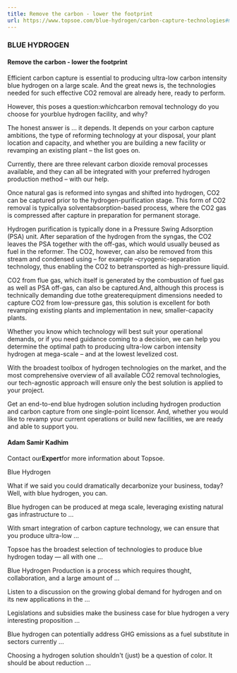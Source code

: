```yaml
---
title: Remove the carbon - lower the footprint
url: https://www.topsoe.com/blue-hydrogen/carbon-capture-technologies#main-content
---
```


### BLUE HYDROGEN

#### Remove the carbon - lower the footprint

Efficient carbon capture is essential to producing ultra-low carbon intensity blue hydrogen on a large scale. And the great news is, the technologies needed for such effective CO2 removal are already here, ready to perform.

However, this poses a question:*which*carbon removal technology do you choose for yourblue hydrogen facility, and why?

The honest answer is … it depends. It depends on your carbon capture ambitions, the type of reforming technology at your disposal, your plant location and capacity, and whether you are building a new facility or revamping an existing plant – the list goes on.

Currently, there are three relevant carbon dioxide removal processes available, and they can all be integrated with your preferred hydrogen production method – with our help.

Once natural gas is reformed into syngas and shifted into hydrogen, CO2 can be captured prior to the hydrogen-purification stage. This form of CO2 removal is typicallya solventabsorption-based process, where the CO2 gas is compressed after capture in preparation for permanent storage.

Hydrogen purification is typically done in a Pressure Swing Adsorption (PSA) unit. After separation of the hydrogen from the syngas, the CO2 leaves the PSA together with the off-gas, which would usually beused as fuel in the reformer. The CO2, however, can also be removed from this stream and condensed using – for example –cryogenic-separation technology, thus enabling the CO2 to betransported as high-pressure liquid.

CO2 from flue gas, which itself is generated by the combustion of fuel gas as well as PSA off-gas, can also be captured.And, although this process is technically demanding due tothe greaterequipment dimensions needed to capture CO2 from low-pressure gas, this solution is excellent for both revamping existing plants and implementation in new, smaller-capacity plants.

Whether you know which technology will best suit your operational demands, or if you need guidance coming to a decision, we can help you determine the optimal path to producing ultra-low carbon intensity hydrogen at mega-scale – and at the lowest levelized cost.

With the broadest toolbox of hydrogen technologies on the market, and the most comprehensive overview of all available CO2 removal technologies, our tech-agnostic approach will ensure only the best solution is applied to your project.

Get an end-to-end blue hydrogen solution including hydrogen production and carbon capture from one single-point licensor. And, whether you would like to revamp your current operations or build new facilities, we are ready and able to support you.

#### Adam Samir Kadhim

Contact our**Expert**for more information about Topsoe.

Blue Hydrogen

What if we said you could dramatically decarbonize your business, today? Well, with blue hydrogen, you can.

Blue hydrogen can be produced at mega scale, leveraging existing natural gas infrastructure to ...

With smart integration of carbon capture technology, we can ensure that you produce ultra-low ...

Topsoe has the broadest selection of technologies to produce blue hydrogen today — all with one ...

Blue Hydrogen Production is a process which requires thought, collaboration, and a large amount of ...

Listen to a discussion on the growing global demand for hydrogen and on its new applications in the ...

Legislations and subsidies make the business case for blue hydrogen a very interesting proposition ...

Blue hydrogen can potentially address GHG emissions as a fuel substitute in sectors currently ...

Choosing a hydrogen solution shouldn't (just) be a question of color. It should be about reduction ...